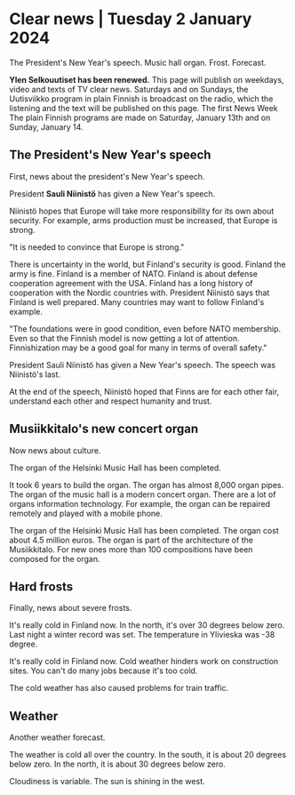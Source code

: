 # Clear news | Tuesday 2 January 2024

The President's New Year's speech. Music hall organ. Frost. Forecast.

**Ylen Selkouutiset has been renewed.** This page will publish
on weekdays, video and texts of TV clear news. Saturdays and
on Sundays, the Uutisviikko program in plain Finnish is broadcast on the radio, which
the listening and the text will be published on this page. The first News Week
The plain Finnish programs are made on Saturday, January 13th and
on Sunday, January 14.

## The President's New Year's speech

First, news about the president's New Year's speech.

President **Sauli Niinistö** has given a New Year's speech.

Niinistö hopes that Europe will take more responsibility for its own
about security. For example, arms production must be increased, that Europe
is strong.

"It is needed to convince that Europe is strong."

There is uncertainty in the world, but Finland's security is good. Finland
the army is fine. Finland is a member of NATO. Finland is about defense
cooperation agreement with the USA. Finland has a long history of cooperation with the Nordic countries
with. President Niinistö says that Finland is well prepared.
Many countries may want to follow Finland's example.

"The foundations were in good condition, even before NATO membership. Even
so that the Finnish model is now getting a lot of attention. Finnishization
may be a good goal for many in terms of overall safety."

President Sauli Niinistö has given a New Year's speech. The speech was
Niinistö's last.

At the end of the speech, Niinistö hoped that Finns are for each other
fair, understand each other and respect humanity and trust.

## Musiikkitalo's new concert organ

Now news about culture.

The organ of the Helsinki Music Hall has been completed.

It took 6 years to build the organ. The organ has almost 8,000 organ pipes.
The organ of the music hall is a modern concert organ. There are a lot of organs
information technology. For example, the organ can be repaired remotely and played
with a mobile phone.

The organ of the Helsinki Music Hall has been completed. The organ cost about 4.5
million euros. The organ is part of the architecture of the Musiikkitalo. For new ones
more than 100 compositions have been composed for the organ.

## Hard frosts

Finally, news about severe frosts.

It's really cold in Finland now. In the north, it's over 30 degrees below zero.
Last night a winter record was set. The temperature in Ylivieska was -38
degree.

It's really cold in Finland now. Cold weather hinders work
on construction sites. You can't do many jobs because it's too cold.

The cold weather has also caused problems for train traffic.

## Weather

Another weather forecast.

The weather is cold all over the country. In the south, it is about 20 degrees below zero.
In the north, it is about 30 degrees below zero.

Cloudiness is variable. The sun is shining in the west.
